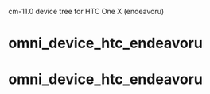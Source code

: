 cm-11.0 device tree for HTC One X (endeavoru)
# omni_device_htc_endeavoru
# omni_device_htc_endeavoru
